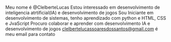 Meu nome é @ClelberteLucas
Estou interessado em desenvolvimento de inteligencia atrtificial(IA) e desenvolvimento de jogos
Sou Iniciante em desenvolvimento de sistemas, tenho aprendizado com python e HTML, CSS e JvaScript
Procuro colaborar e aprender com desenvolvimento IA e desenvolvimento de jogos
clelbertelucassoaresdossantos@gmail.com é meu email para contato

